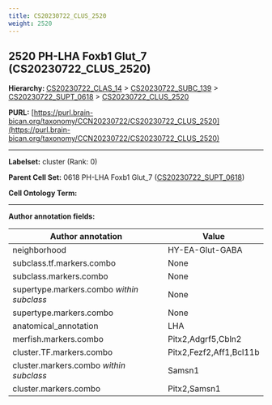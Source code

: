 ```yaml
---
title: CS20230722_CLUS_2520
weight: 2520
---
```

## 2520 PH-LHA Foxb1 Glut_7 (CS20230722_CLUS_2520)
<b>Hierarchy: </b>
[CS20230722_CLAS_14](../CS20230722_CLAS_14) >
[CS20230722_SUBC_139](../CS20230722_SUBC_139) >
[CS20230722_SUPT_0618](../CS20230722_SUPT_0618) >
[CS20230722_CLUS_2520](../CS20230722_CLUS_2520)

**PURL:** [https://purl.brain-bican.org/taxonomy/CCN20230722/CS20230722_CLUS_2520](https://purl.brain-bican.org/taxonomy/CCN20230722/CS20230722_CLUS_2520)

---


**Labelset:** cluster (Rank: 0)

**Parent Cell Set:** 0618 PH-LHA Foxb1 Glut_7 ([CS20230722_SUPT_0618](../CS20230722_SUPT_0618))



**Cell Ontology Term:** 

[MARKER GENES.]: #


---

[TRANSFERRED ANNOTATIONS.]: #


[AUTHOR ANNOTATION FIELDS.]: #


**Author annotation fields:**

| Author annotation | Value |
|-------------------|-------|
|neighborhood|HY-EA-Glut-GABA|
|subclass.tf.markers.combo|None|
|subclass.markers.combo|None|
|supertype.markers.combo _within subclass_|None|
|supertype.markers.combo|None|
|anatomical_annotation|LHA|
|merfish.markers.combo|Pitx2,Adgrf5,Cbln2|
|cluster.TF.markers.combo|Pitx2,Fezf2,Aff1,Bcl11b|
|cluster.markers.combo _within subclass_|Samsn1|
|cluster.markers.combo|Pitx2,Samsn1|
